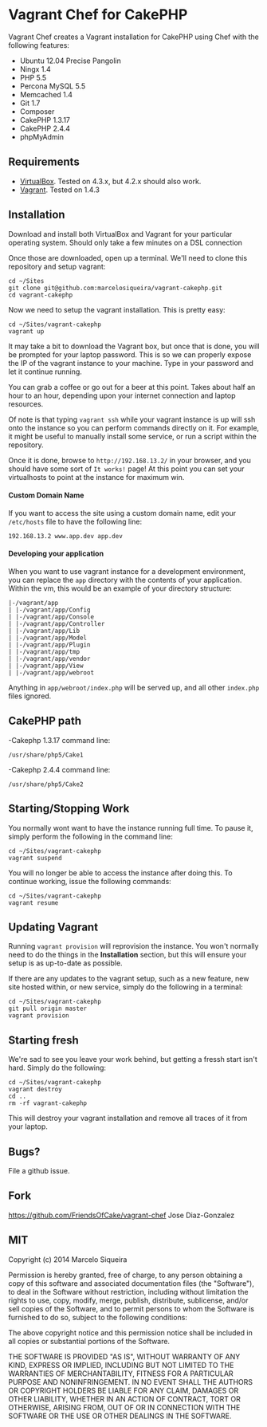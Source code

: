 # Vagrant Chef for CakePHP

Vagrant Chef creates a Vagrant installation for CakePHP using Chef with the following features:

- Ubuntu 12.04 Precise Pangolin
- Ningx 1.4
- PHP 5.5
- Percona MySQL 5.5
- Memcached 1.4
- Git 1.7
- Composer
- CakePHP 1.3.17
- CakePHP 2.4.4
- phpMyAdmin

## Requirements

- [VirtualBox](https://www.virtualbox.org/wiki/Downloads). Tested on 4.3.x, but 4.2.x should also work.
- [Vagrant](http://www.vagrantup.com/downloads.html). Tested on 1.4.3

## Installation

Download and install both VirtualBox and Vagrant for your particular operating system. Should only take a few minutes on a DSL connection

Once those are downloaded, open up a terminal. We'll need to clone this repository and setup vagrant:

    cd ~/Sites
    git clone git@github.com:marcelosiqueira/vagrant-cakephp.git
    cd vagrant-cakephp

Now we need to setup the vagrant installation. This is pretty easy:

    cd ~/Sites/vagrant-cakephp
    vagrant up

It may take a bit to download the Vagrant box, but once that is done, you will be prompted for your laptop password. This is so we can properly expose the IP of the vagrant instance to your machine. Type in your password and let it continue running.

You can grab a coffee or go out for a beer at this point. Takes about half an hour to an hour, depending upon your internet connection and laptop resources.

Of note is that typing `vagrant ssh` while your vagrant instance is up will ssh onto the instance so you can perform commands directly on it. For example, it might be useful to manually install some service, or run a script within the repository.

Once it is done, browse to `http://192.168.13.2/` in your browser, and you should have some sort of `It works!` page! At this point you can set your virtualhosts to point at the instance for maximum win.

#### Custom Domain Name

If you want to access the site using a custom domain name, edit your `/etc/hosts` file to have the following line:

    192.168.13.2 www.app.dev app.dev

#### Developing your application

When you want to use vagrant instance for a development environment, you can replace the `app` directory with the contents of your application. Within the vm, this would be an example of your directory structure:

    |-/vagrant/app
    | |-/vagrant/app/Config
    | |-/vagrant/app/Console
    | |-/vagrant/app/Controller
    | |-/vagrant/app/Lib
    | |-/vagrant/app/Model
    | |-/vagrant/app/Plugin
    | |-/vagrant/app/tmp
    | |-/vagrant/app/vendor
    | |-/vagrant/app/View
    | |-/vagrant/app/webroot


Anything in `app/webroot/index.php` will be served up, and all other `index.php` files ignored.

## CakePHP path


-Cakephp 1.3.17
command line:

    /usr/share/php5/Cake1

-Cakephp 2.4.4
command line:

    /usr/share/php5/Cake2


## Starting/Stopping Work

You normally wont want to have the instance running full time. To pause it, simply perform the following in the command line:

    cd ~/Sites/vagrant-cakephp
    vagrant suspend

You will no longer be able to access the instance after doing this. To continue working, issue the following commands:

    cd ~/Sites/vagrant-cakephp
    vagrant resume

## Updating Vagrant

Running `vagrant provision` will reprovision the instance. You won't normally need to do the things in the **Installation** section, but this will ensure your setup is as up-to-date as possible.

If there are any updates to the vagrant setup, such as a new feature, new site hosted within, or new service, simply do the following in a terminal:

    cd ~/Sites/vagrant-cakephp
    git pull origin master
    vagrant provision

## Starting fresh

We're sad to see you leave your work behind, but getting a fressh start isn't hard. Simply do the following:

    cd ~/Sites/vagrant-cakephp
    vagrant destroy
    cd ..
    rm -rf vagrant-cakephp

This will destroy your vagrant installation and remove all traces of it from your laptop.

## Bugs?

File a github issue.

## Fork

https://github.com/FriendsOfCake/vagrant-chef
Jose Diaz-Gonzalez

## MIT

Copyright (c) 2014 Marcelo Siqueira

Permission is hereby granted, free of charge, to any person obtaining a copy of this software and associated documentation files (the "Software"), to deal in the Software without restriction, including without limitation the rights to use, copy, modify, merge, publish, distribute, sublicense, and/or sell copies of the Software, and to permit persons to whom the Software is furnished to do so, subject to the following conditions:

The above copyright notice and this permission notice shall be included in all copies or substantial portions of the Software.

THE SOFTWARE IS PROVIDED "AS IS", WITHOUT WARRANTY OF ANY KIND, EXPRESS OR IMPLIED, INCLUDING BUT NOT LIMITED TO THE WARRANTIES OF MERCHANTABILITY, FITNESS FOR A PARTICULAR PURPOSE AND NONINFRINGEMENT. IN NO EVENT SHALL THE AUTHORS OR COPYRIGHT HOLDERS BE LIABLE FOR ANY CLAIM, DAMAGES OR OTHER LIABILITY, WHETHER IN AN ACTION OF CONTRACT, TORT OR OTHERWISE, ARISING FROM, OUT OF OR IN CONNECTION WITH THE SOFTWARE OR THE USE OR OTHER DEALINGS IN THE SOFTWARE.
